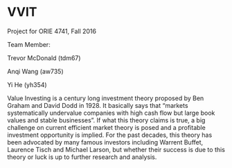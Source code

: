 # VVIT
Project for ORIE 4741, Fall 2016

Team Member:

Trevor McDonald (tdm67)

Anqi Wang (aw735)

Yi He (yh354)

  Value Investing is a century long investment theory proposed by Ben Graham and David Dodd
in 1928. It basically says that “markets systematically undervalue companies with high cash flow
but large book values and stable businesses”. If what this theory claims is true, a big challenge on
current efficient market theory is posed and a profitable investment opportunity is implied.
  For the past decades, this theory has been advocated by many famous investors including
Warrent Buffet, Laurence Tisch and Michael Larson, but whether their success is due to this
theory or luck is up to further research and analysis.
